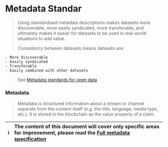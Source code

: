 # Metadata Standar

> Using standardised metadata descriptions makes datasets more discoverable, more easily syndicated, more transferable, and ultimately makes it easier for datasets to be used in real-world situations to add value.
>
> Consistency between datasets means datasets are:

    - More discoverable
    - Easily syndicated
    - Transferable
    - Easily combined with other datasets
   >
   > See [Metadata standards for open data](https://salsadigital.com.au/insights/metadata-standards-for-open-data)


### Metadata

> Metadata is structured information about a stream or channel separate from the content itself (e.g. the title, language, media type, etc.). It is stored in the blockchain as the value property of a claim.

| :information_source: | The content of this document will cover only specific areas for improvement, please read the [Full metadata specification](https://lbry.tech/spec#metadata)
|---|:---|
